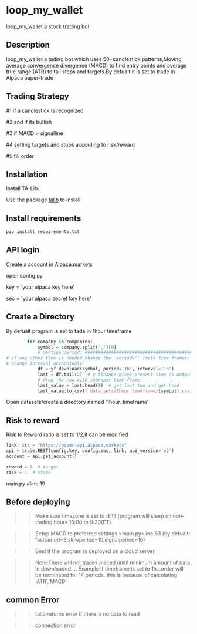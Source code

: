 # loop_my_wallet

loop_my_wallet a stock trading bot

## Description

loop_my_wallet a tading bot which uses 50+candlestick patterns,Moving average convergence divergence (MACD) to find entry points and average true range (ATR) to tail stops and targets.By defualt it is set to trade in Alpaca paper-trade

## Trading Strategy

#1 if a candlestick is recognized

#2 and if its bullish 

#3 if MACD > signalline 

#4 setting targets and stops according to risk/reward

#5 fill order 

## Installation

Install TA-Lib:

Use the package [talib](https://mrjbq7.github.io/ta-lib/) to install

## Install requirements

```bash
pip install requirements.txt
```

## API login

Create a account in [Alpaca.markets](https://app.alpaca.markets/signup)

open config.py
  
key = 'your alpaca key here'

sec = 'your alpaca secret key here'

## Create a Directory

By defualt program is set to tade in 1hour timeframe

```python
        for company in companies:
            symbol = company.split(',')[0]
            # mention period: #########################################################################################
# if any other time is needed change the  period='' (note time frames:'1m','15m','30m','1h','1d')
# change interval accordingly
            df = yf.download(symbol, period='1h', interval='1h')
            last = df.tail(2)  # y finance gives present time as output at last
            # drop the row with improper time frame
            last_value = last.head(1)  # get last two and get head            
            last_value.to_csv(f'data_sets/1hour_timeframe/{symbol}.csv', mode='a', header=False)
```
Open datasets/create a directory named '1hour_timeframe'

## Risk to reward

Risk to Reward ratio is set to 1/2,it can be modified

```python
link: str = "https://paper-api.alpaca.markets"
api = trade.REST(config.key, config.sec, link, api_version='v2')
account = api.get_account()

reward = 2  # target
risk = 1  # stops
```
main.py #line:19

## Before deploying

>> Make sure timezone is set to (ET) (program will sleep on non-trading hours 16:00 to 9:30(ET)

>> Setup MACD to preferred settings >main.py>line:63 (by defualt: fastperiod=3,slowperiod=10,signalperiod=16)

>> Best if the program is deployed on a cloud server

>>Note:There will not trades placed unitil minimum amount of data in downloaded....
>>Example:if timeframe is set to 1h...order will be terminated for 14 periods.
>>this is because of calculating 'ATR','MACD'

## common Error

>>talib returns error if there is no data to read

>>connection error
